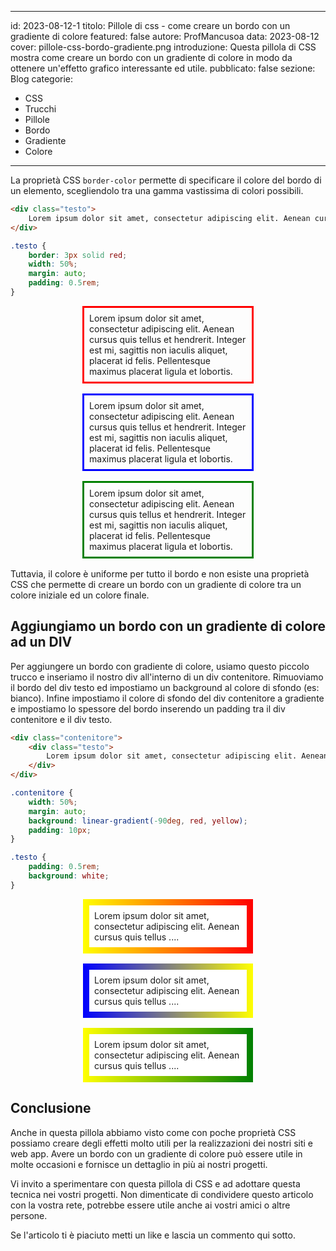 
---
id: 2023-08-12-1
titolo: Pillole di css - come creare un bordo con un gradiente di colore
featured: false
autore: ProfMancusoa
data: 2023-08-12
cover: pillole-css-bordo-gradiente.png
introduzione: Questa pillola di CSS mostra come creare un bordo con un gradiente di colore in modo da ottenere un'effetto grafico interessante ed utile.
pubblicato: false
sezione: Blog
categorie:
  - CSS
  - Trucchi
  - Pillole
  - Bordo
  - Gradiente
  - Colore
---

La proprietà CSS `border-color` permette di specificare il colore del bordo di un elemento, scegliendolo tra una gamma vastissima di colori possibili.

```html
<div class="testo">
    Lorem ipsum dolor sit amet, consectetur adipiscing elit. Aenean cursus quis tellus ....
</div>
```

```css
.testo {
    border: 3px solid red;
    width: 50%;
    margin: auto;
    padding: 0.5rem;
}
```

<div class="div1 div-n">
Lorem ipsum dolor sit amet, consectetur adipiscing elit. Aenean cursus quis tellus et hendrerit. Integer est mi, sagittis non iaculis aliquet, placerat id felis. Pellentesque maximus placerat ligula et lobortis. 
</div>

<div class="div2 div-n">
Lorem ipsum dolor sit amet, consectetur adipiscing elit. Aenean cursus quis tellus et hendrerit. Integer est mi, sagittis non iaculis aliquet, placerat id felis. Pellentesque maximus placerat ligula et lobortis. 
</div>

<div class="div3 div-n">
Lorem ipsum dolor sit amet, consectetur adipiscing elit. Aenean cursus quis tellus et hendrerit. Integer est mi, sagittis non iaculis aliquet, placerat id felis. Pellentesque maximus placerat ligula et lobortis. 
</div>


Tuttavia, il colore è uniforme per tutto il bordo e non esiste una proprietà CSS che permette di creare un bordo con un gradiente di colore tra un colore iniziale ed un colore finale.

## Aggiungiamo un bordo con un gradiente di colore ad un DIV

Per aggiungere un bordo con gradiente di colore, usiamo questo piccolo trucco e inseriamo il nostro div all'interno di un div contenitore.
Rimuoviamo il bordo del div testo ed impostiamo un background al colore di sfondo (es: bianco).
Infine impostiamo il colore di sfondo del div contenitore a gradiente e impostiamo lo spessore del bordo inserendo un padding tra il div contenitore e il div testo.

```html
<div class="contenitore">
    <div class="testo">
        Lorem ipsum dolor sit amet, consectetur adipiscing elit. Aenean cursus quis tellus ....
    </div>
</div>
```

```css
.contenitore {
    width: 50%;
    margin: auto;
    background: linear-gradient(-90deg, red, yellow);
    padding: 10px;
}

.testo {
    padding: 0.5rem;
    background: white;
}
```

<div class="contenitore1">
    <div class="testo">
        Lorem ipsum dolor sit amet, consectetur adipiscing elit. Aenean cursus quis tellus ....
    </div>
</div>

<div class="contenitore2">
    <div class="testo">
        Lorem ipsum dolor sit amet, consectetur adipiscing elit. Aenean cursus quis tellus ....
    </div>
</div>

<div class="contenitore3">
    <div class="testo">
        Lorem ipsum dolor sit amet, consectetur adipiscing elit. Aenean cursus quis tellus ....
    </div>
</div>


## Conclusione

Anche in questa pillola abbiamo visto come con poche proprietà CSS possiamo creare degli effetti molto utili per la realizzazioni dei nostri siti e web app.
Avere un bordo con un gradiente di colore può essere utile in molte occasioni e fornisce un dettaglio in più ai nostri progetti.

Vi invito a sperimentare con questa pillola di CSS e ad adottare questa tecnica nei vostri progetti.
Non dimenticate di condividere questo articolo con la vostra rete, potrebbe essere utile anche ai vostri amici o altre persone.

Se l'articolo ti è piaciuto metti un like e lascia un commento qui sotto.

<style>
    .contenitore1 {
        width: 50%;
        margin: auto;
        background: linear-gradient(-90deg, red, yellow);
        padding: 10px;
        margin-bottom: 1rem;
    }

     .contenitore2 {
        width: 50%;
        margin: auto;
        background: linear-gradient(90deg, blue, yellow);
        padding: 10px;
        margin-bottom: 1rem;
    }

     .contenitore3 {
        width: 50%;
        margin: auto;
        background: linear-gradient(-90deg, green, yellow);
        padding: 10px;
        margin-bottom: 1rem;
    }

    .testo {
        padding: 0.5rem;
        background: white;
    }

    .div-n {
        width: 50%;
        margin: auto;
        padding: 0.5rem;
        margin-bottom: 1rem;
    }
    .div1 {
        border: 3px solid red;
    }

    .div2 {
        border: 3px solid blue;
    }

    .div3 {
        border: 3px solid green;
    }
</style>